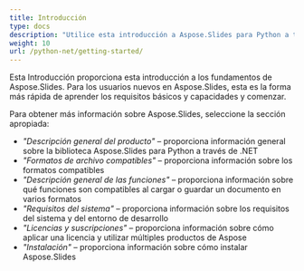 ```yaml
---
title: Introducción
type: docs
description: "Utilice esta introducción a Aspose.Slides para Python a través de .NET para comenzar a realizar el valor de Aspose.Slides para su negocio."
weight: 10
url: /python-net/getting-started/
---
```


Esta Introducción proporciona esta introducción a los fundamentos de Aspose.Slides. Para los usuarios nuevos en Aspose.Slides, esta es la forma más rápida de aprender los requisitos básicos y capacidades y comenzar.

Para obtener más información sobre Aspose.Slides, seleccione la sección apropiada:

- *"Descripción general del producto"* – proporciona información general sobre la biblioteca Aspose.Slides para Python a través de .NET
- *"Formatos de archivo compatibles"* – proporciona información sobre los formatos compatibles
- *"Descripción general de las funciones"* – proporciona información sobre qué funciones son compatibles al cargar o guardar un documento en varios formatos
- *"Requisitos del sistema"* – proporciona información sobre los requisitos del sistema y del entorno de desarrollo
- *"Licencias y suscripciones"* – proporciona información sobre cómo aplicar una licencia y utilizar múltiples productos de Aspose
- *"Instalación"* – proporciona información sobre cómo instalar Aspose.Slides